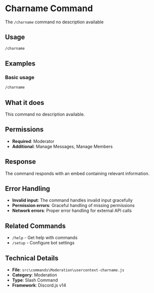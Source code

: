 # Charname Command

The `/charname` command no description available

## Usage

```bash
/charname
```

## Examples

### Basic usage
```bash
/charname
```

## What it does

This command no description available.

## Permissions

- **Required**: Moderator
- **Additional**: Manage Messages, Manage Members



## Response

The command responds with an embed containing relevant information.

## Error Handling

- **Invalid input**: The command handles invalid input gracefully
- **Permission errors**: Graceful handling of missing permissions
- **Network errors**: Proper error handling for external API calls

## Related Commands

- `/help` - Get help with commands
- `/setup` - Configure bot settings

## Technical Details

- **File**: `src\commands\Moderation\usercontext-charname.js`
- **Category**: Moderation
- **Type**: Slash Command
- **Framework**: Discord.js v14

